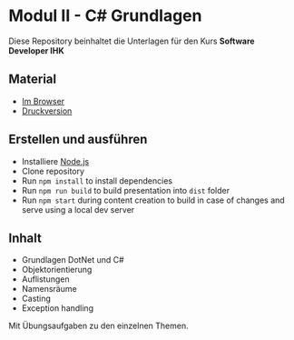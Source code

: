 # Modul II - C# Grundlagen

Diese Repository beinhaltet die Unterlagen für den Kurs **Software Developer IHK**

## Material

* [Im Browser](https://ablersch.github.io/SoftwareDeveloperIHK)
* [Druckversion](https://ablersch.github.io/SoftwareDeveloperIHK?print-pdf)

## Erstellen und ausführen

* Installiere [Node.js](https://nodejs.org/en/)
* Clone repository
* Run `npm install` to install dependencies
* Run `npm run build` to build presentation into `dist` folder
* Run `npm start` during content creation to build in case of changes and serve using a local dev server

## Inhalt

* Grundlagen DotNet und C#
* Objektorientierung
* Auflistungen
* Namensräume
* Casting
* Exception handling

Mit Übungsaufgaben zu den einzelnen Themen.
